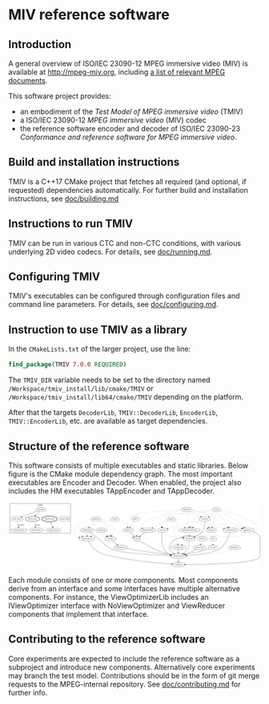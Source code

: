 # MIV reference software

## Introduction

A general overview of ISO/IEC 23090-12 MPEG immersive video (MIV) is available at http://mpeg-miv.org, including [a list of relevant MPEG documents](https://mpeg-miv.org/index.php/mpeg-documents/).

This software project provides:

* an embodiment of the *Test Model of MPEG immersive video* (TMIV)
* a ISO/IEC 23090-12 *MPEG immersive video* (MIV) codec
* the reference software encoder and decoder of ISO/IEC 23090-23 *Conformance and reference software for MPEG immersive video*.

## Build and installation instructions

TMIV is a C++17 CMake project that fetches all required (and optional, if requested) dependencies automatically.
For further build and installation instructions, see [doc/building.md](doc/building.md)

## Instructions to run TMIV

TMIV can be run in various CTC and non-CTC conditions, with various underlying 2D video codecs.
For details, see [doc/running.md](/doc/running.md).

## Configuring TMIV

TMIV's executables can be configured through configuration files and command line parameters.
For details, see [doc/configuring.md](/doc/configuring.md).

## Instruction to use TMIV as a library

In the `CMakeLists.txt` of the larger project, use the line:

```CMake
find_package(TMIV 7.0.0 REQUIRED)
```

The `TMIV_DIR` variable needs to be set to the directory named `/Workspace/tmiv_install/lib/cmake/TMIV` or `/Workspace/tmiv_install/lib64/cmake/TMIV` depending on the platform. 

After that the targets `DecoderLib`, `TMIV::DecoderLib`, `EncoderLib`, `TMIV::EncoderLib`, etc. are available as target dependencies.

## Structure of the reference software

This software consists of multiple executables and static libraries. Below figure is the CMake module dependency graph. The most important executables are Encoder and Decoder. When enabled, the project also includes the HM executables TAppEncoder and TAppDecoder.

![CMake module graph](doc/module_graph.svg)

Each module consists of one or more components. Most components derive from an interface and some interfaces have multiple alternative components. For instance, the ViewOptimizerLib includes an IViewOptimizer interface with NoViewOptimizer and ViewReducer components that implement that interface.

## Contributing to the reference software

Core experiments are expected to include the reference software as a subproject
and introduce new components. Alternatively core experiments may branch the test
model. Contributions should be in the form of git merge requests to the
MPEG-internal repository. See [doc/contributing.md](doc/contributing.md) for further info.
